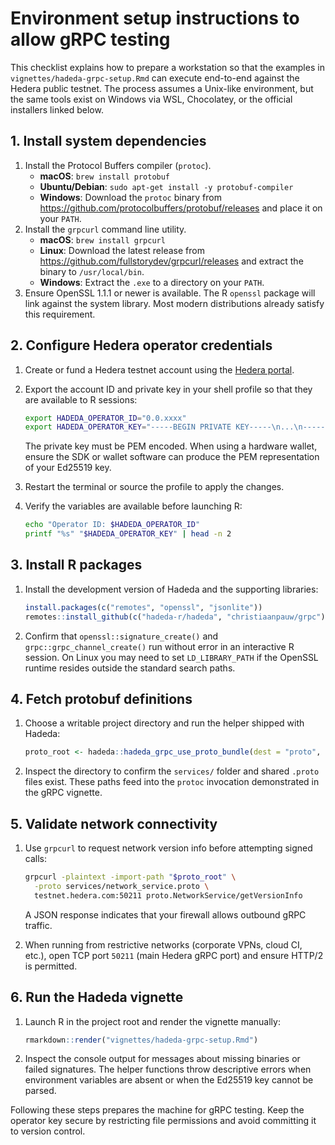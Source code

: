 # Environment setup instructions to allow gRPC testing

This checklist explains how to prepare a workstation so that the examples in
`vignettes/hadeda-grpc-setup.Rmd` can execute end-to-end against the Hedera
public testnet. The process assumes a Unix-like environment, but the same tools
exist on Windows via WSL, Chocolatey, or the official installers linked below.

## 1. Install system dependencies

1. Install the Protocol Buffers compiler (`protoc`).
   - **macOS**: `brew install protobuf`
   - **Ubuntu/Debian**: `sudo apt-get install -y protobuf-compiler`
   - **Windows**: Download the `protoc` binary from
     <https://github.com/protocolbuffers/protobuf/releases> and place it on your
     `PATH`.
2. Install the `grpcurl` command line utility.
   - **macOS**: `brew install grpcurl`
   - **Linux**: Download the latest release from
     <https://github.com/fullstorydev/grpcurl/releases> and extract the binary to
     `/usr/local/bin`.
   - **Windows**: Extract the `.exe` to a directory on your `PATH`.
3. Ensure OpenSSL 1.1.1 or newer is available. The R `openssl` package will link
   against the system library. Most modern distributions already satisfy this
   requirement.

## 2. Configure Hedera operator credentials

1. Create or fund a Hedera testnet account using the [Hedera portal](https://portal.hedera.com/).
2. Export the account ID and private key in your shell profile so that they are
   available to R sessions:

   ```sh
   export HADEDA_OPERATOR_ID="0.0.xxxx"
   export HADEDA_OPERATOR_KEY="-----BEGIN PRIVATE KEY-----\n...\n-----END PRIVATE KEY-----\n"
   ```

   The private key must be PEM encoded. When using a hardware wallet, ensure the
   SDK or wallet software can produce the PEM representation of your Ed25519 key.
3. Restart the terminal or source the profile to apply the changes.
4. Verify the variables are available before launching R:

   ```sh
   echo "Operator ID: $HADEDA_OPERATOR_ID"
   printf "%s" "$HADEDA_OPERATOR_KEY" | head -n 2
   ```

## 3. Install R packages

1. Install the development version of Hadeda and the supporting libraries:

   ```r
   install.packages(c("remotes", "openssl", "jsonlite"))
   remotes::install_github(c("hadeda-r/hadeda", "christiaanpauw/grpc"))
   ```

2. Confirm that `openssl::signature_create()` and `grpc::grpc_channel_create()`
   run without error in an interactive R session. On Linux you may need to set
   `LD_LIBRARY_PATH` if the OpenSSL runtime resides outside the standard search
   paths.

## 4. Fetch protobuf definitions

1. Choose a writable project directory and run the helper shipped with Hadeda:

   ```r
   proto_root <- hadeda::hadeda_grpc_use_proto_bundle(dest = "proto", version = "0.47.0")
   ```

2. Inspect the directory to confirm the `services/` folder and shared `.proto`
   files exist. These paths feed into the `protoc` invocation demonstrated in the
   gRPC vignette.

## 5. Validate network connectivity

1. Use `grpcurl` to request network version info before attempting signed calls:

   ```sh
   grpcurl -plaintext -import-path "$proto_root" \
     -proto services/network_service.proto \
     testnet.hedera.com:50211 proto.NetworkService/getVersionInfo
   ```

   A JSON response indicates that your firewall allows outbound gRPC traffic.
2. When running from restrictive networks (corporate VPNs, cloud CI, etc.), open
   TCP port `50211` (main Hedera gRPC port) and ensure HTTP/2 is permitted.

## 6. Run the Hadeda vignette

1. Launch R in the project root and render the vignette manually:

   ```r
   rmarkdown::render("vignettes/hadeda-grpc-setup.Rmd")
   ```

2. Inspect the console output for messages about missing binaries or failed
   signatures. The helper functions throw descriptive errors when environment
   variables are absent or when the Ed25519 key cannot be parsed.

Following these steps prepares the machine for gRPC testing. Keep the operator
key secure by restricting file permissions and avoid committing it to version
control.
